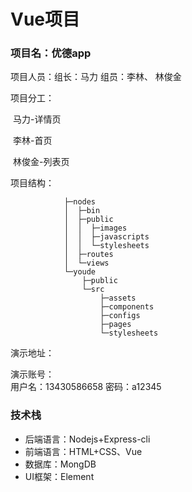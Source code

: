 # Vue项目

### 项目名：优德app

项目人员：组长：马力 组员：李林、 林俊金

项目分工：

​		马力-详情页

​		李林-首页

​		林俊金-列表页

项目结构：

```
            ├─nodes
            │  ├─bin
            │  ├─public
            │  │  ├─images
            │  │  ├─javascripts
            │  │  └─stylesheets
            │  ├─routes
            │  └─views
            └─youde
                ├─public
                └─src
                    ├─assets
                    ├─components
                    ├─configs
                    ├─pages
                    └─stylesheets
```

演示地址：

演示账号：	
         用户名：13430586658
         密码：a12345

### 技术栈

- 后端语言：Nodejs+Express-cli
- 前端语言：HTML+CSS、Vue
- 数据库：MongDB
- UI框架：Element
